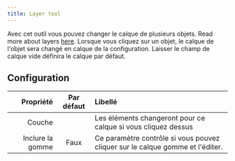 ```yaml
---
title: Layer tool
---
```


Avec cet outil vous pouvez changer le calque de plusieurs objets. Read more about layers [here](../layers.md).
Lorsque vous cliquez sur un objet, le calque de l'objet sera changé en calque de la configuration. Laisser le champ de calque vide définira le calque par défaut.

## Configuration

|        Propriété | Par défaut | Libellé                                                                                       |
| ---------------: | :--------: | :-------------------------------------------------------------------------------------------- |
|           Couche |            | Les éléments changeront pour ce calque si vous cliquez dessus                                 |
| Inclure la gomme |    Faux    | Ce paramètre contrôle si vous pouvez cliquer sur le calque gomme et l'éditer. |
